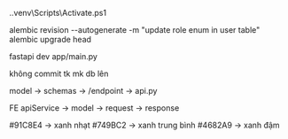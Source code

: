 .\.venv\Scripts\Activate.ps1

alembic revision --autogenerate -m "update role enum in user table"
alembic upgrade head


fastapi dev app/main.py

không commit tk mk db lên

model -> schemas -> /endpoint -> api.py


FE
apiService -> model -> request -> response


#91C8E4 -> xanh nhạt
#749BC2 -> xanh trung bình
#4682A9 -> xanh đậm